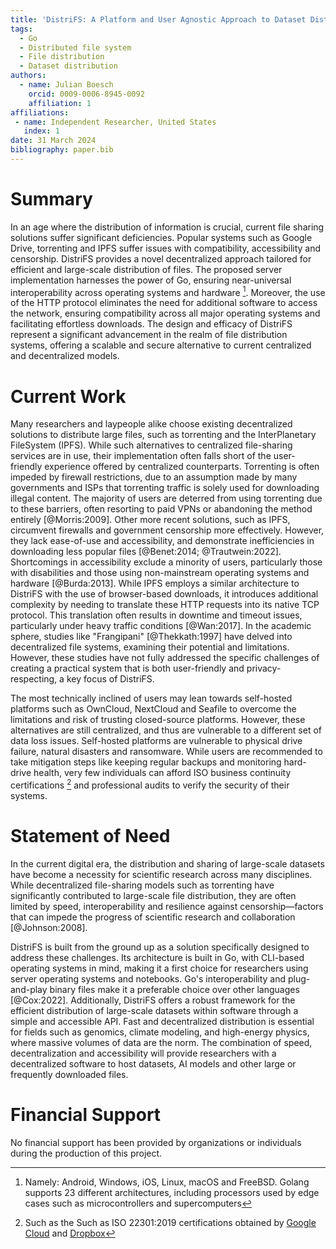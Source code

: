 ```yaml
---
title: 'DistriFS: A Platform and User Agnostic Approach to Dataset Distribution'
tags:
  - Go
  - Distributed file system
  - File distribution
  - Dataset distribution
authors:
  - name: Julian Boesch
    orcid: 0009-0006-8945-0092
    affiliation: 1
affiliations:
 - name: Independent Researcher, United States
   index: 1
date: 31 March 2024
bibliography: paper.bib
---
```


# Summary

In an age where the distribution of information is crucial, current file sharing solutions suffer significant deficiencies. Popular systems such as Google Drive, torrenting and IPFS suffer issues with compatibility, accessibility and censorship. DistriFS provides a novel decentralized approach tailored for efficient and large-scale distribution of files. The proposed server implementation harnesses the power of Go, ensuring near-universal interoperability across operating systems and hardware [^1]. Moreover, the use of the HTTP protocol eliminates the need for additional software to access the network, ensuring compatibility across all major operating systems and facilitating effortless downloads. The design and efficacy of DistriFS represent a significant advancement in the realm of file distribution systems, offering a scalable and secure alternative to current centralized and decentralized models.

# Current Work

Many researchers and laypeople alike choose existing decentralized solutions to distribute large files, such as torrenting and the InterPlanetary FileSystem (IPFS). While such alternatives to centralized file-sharing services are in use, their implementation often falls short of the user-friendly experience offered by centralized counterparts. Torrenting is often impeded by firewall restrictions, due to an assumption made by many governments and ISPs that torrenting traffic is solely used for downloading illegal content. The majority of users are deterred from using torrenting due to these barriers, often resorting to paid VPNs or abandoning the method entirely [@Morris:2009]. Other more recent solutions, such as IPFS, circumvent firewalls and government censorship more effectively. However, they lack ease-of-use and accessibility, and demonstrate inefficiencies in downloading less popular files [@Benet:2014; @Trautwein:2022]. Shortcomings in accessibility exclude a minority of users, particularly those with disabilities and those using non-mainstream operating systems and hardware [@Burda:2013]. While IPFS employs a similar architecture to DistriFS with the use of browser-based downloads, it introduces additional complexity by needing to translate these HTTP requests into its native TCP protocol. This translation often results in downtime and timeout issues, particularly under heavy traffic conditions [@Wan:2017]. In the academic sphere, studies like "Frangipani" [@Thekkath:1997] have delved into decentralized file systems, examining their potential and limitations. However, these studies have not fully addressed the specific challenges of creating a practical system that is both user-friendly and privacy-respecting, a key focus of DistriFS.

The most technically inclined of users may lean towards self-hosted platforms such as OwnCloud, NextCloud and Seafile to overcome the limitations and risk of trusting closed-source platforms. However, these alternatives are still centralized, and thus are vulnerable to a different set of data loss issues. Self-hosted platforms are vulnerable to physical drive failure, natural disasters and ransomware. While users are recommended to take mitigation steps like keeping regular backups and monitoring hard-drive health, very few individuals can afford ISO business continuity certifications [^2] and professional audits to verify the security of their systems.

# Statement of Need

In the current digital era, the distribution and sharing of large-scale datasets have become a necessity for scientific research across many disciplines. While decentralized file-sharing models such as torrenting have significantly contributed to large-scale file distribution, they are often limited by speed, interoperability and resilience against censorship—factors that can impede the progress of scientific research and collaboration [@Johnson:2008].

DistriFS is built from the ground up as a solution specifically designed to address these challenges. Its architecture is built in Go, with CLI-based operating systems in mind, making it a first choice for researchers using server operating systems and notebooks. Go's interoperability and plug-and-play binary files make it a preferable choice over other languages [@Cox:2022]. Additionally, DistriFS offers a robust framework for the efficient distribution of large-scale datasets within software through a simple and accessible API. Fast and decentralized distribution is essential for fields such as genomics, climate modeling, and high-energy physics, where massive volumes of data are the norm. The combination of speed, decentralization and accessibility will provide researchers with a decentralized software to host datasets, AI models and other large or frequently downloaded files.

# Financial Support
No financial support has been provided by organizations or individuals during the production of this project.

[^1]: Namely: Android, Windows, iOS, Linux, macOS and FreeBSD. Golang supports 23 different architectures, including processors used by edge cases such as microcontrollers and supercomputers
[^2]: Such as the Such as ISO 22301:2019 certifications obtained by [Google Cloud](https://cloud.google.com/security/compliance/iso-22301) and [Dropbox](https://aem.dropbox.com/cms/content/dam/dropbox/www/en-us/business/trust/iso/dropbox_certificate_iso_22301.pdf)
